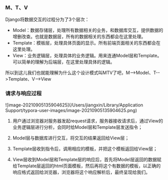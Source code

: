 ### M、T、V

Django将数据交互的过程分为了3个层次：

- Model：数据存储层，处理所有数据相关的业务，和数据库交互，提供数据的增删改查。也就是数据层，所有的数据相关的东西都会在这里处理。
- Template：模板层，处理具体页面的显示。所有前端页面相关的东西都会在这里处理。
- View：业务逻辑层，处理具体的业务逻辑。用来连通Model层和Template。可以简单的理解为后端层，在这里处理具体的逻辑。

所以到这儿我们也就能理解为什么这个设计模式叫MTV了吧，M-->Model、T-->Template、V-->View

### 请求与响应过程

![image-20210905135904625](/Users/jiangxin/Library/Application Support/typora-user-images/image-20210905135904625.png)

1. 用户通过浏览器对服务器发起request请求，服务器接收请求后，通过View的业务逻辑层进行分析，会同时给Model层和Template层发送指令；

2. Model层与数据库进行交互，将交互的结果返回给View层；

3. Template层收到指令后，调用相应的模板，并把这个模板返回给View层；

4. View层收到Model层和Template层的响应后，首先将Model层返回的数据赋给Template层返回的html页面模板，然后再将这个有数据的模板，以正确的响应格式返回给浏览器，浏览器将这个响应解析后，最终呈现给我们。

   